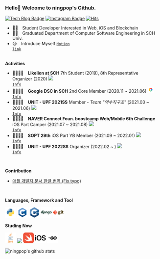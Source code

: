 ### Hello👋 Welcome to ningpop's Github.

<!--
**ningpop/ningpop** is a ✨ _special_ ✨ repository because its `README.md` (this file) appears on your GitHub profile.-->

[![Tech Blog Badge](http://img.shields.io/badge/-Tech%20blog-black?style=flat-square&logo=github&link=https://ningpop.tistory.com/)](https://ningpop.tistory.com/)
[![Instagram Badge](https://img.shields.io/badge/Instagram-ff69b4?style=flat-square&logo=instagram&logoColor=white&link=https://www.instagram.com/ningpop_/)](https://www.instagram.com/ningpop_/)
[![Hits](https://hits.seeyoufarm.com/api/count/incr/badge.svg?url=https%3A%2F%2Fgithub.com%2Fningpop&count_bg=%23D8A0F1&title_bg=%23555555&icon=&icon_color=%23E7E7E7&title=hits&edge_flat=false)](https://hits.seeyoufarm.com)

- 👨‍💻&emsp;Student Developer Interested in Web, iOS and Blockchain
- 👨‍🎓&emsp;Graduated Department of Computer Software Engineering in SCH Univ.
- 😃&emsp;Introduce Myself <code>[Notion link](https://ningpop.notion.site/aa39cfee0d664cca80b5876da3cc0184)</code><br><br>

**Activities**
- 👨‍👩‍👧‍👦&emsp;**Likelion at SCH** 7th Student (2019), 8th Representative Organizer (2020) <code><a href="https://www.likelion.net/"><img height="20" src="https://oopy.lazyrockets.com/api/rest/cdn/image/a1ea1add-8fec-4f53-92f1-1e08abf04a19.png"> Info</a></code>
- 👨‍👩‍👧‍👦&emsp;**Google DSC in SCH** 2nd Core Member (2020.11 ~ 2021.06) 
<code><a href="https://gdsc.community.dev/"><img height="20" src="https://raw.githubusercontent.com/github/explore/80688e429a7d4ef2fca1e82350fe8e3517d3494d/topics/google/google.png"> Info</a></code>
- 👨‍👩‍👧‍👦&emsp;**UNIT - UPF 2021SS** Member - *Team "역수직구조"* (2021.03 ~ 2021.06) 
<code><a href="https://www.unit.center/upf"><img height="20" src="https://oopy.lazyrockets.com/api/v2/notion/image?src=https%3A%2F%2Fs3-us-west-2.amazonaws.com%2Fsecure.notion-static.com%2F3a2b680f-0826-4529-b9c1-4e4dc244392f%2FUPF2021SS_logo.png&blockId=e3937290-f945-4dcf-a76b-b539a281aaaf&width=256"> Info</a></code>
- 👨‍👩‍👧‍👦&emsp;**NAVER Connect Foun. boostcamp Web/Mobile 6th Challenge** iOS Part Camper (2021.07 ~ 2021.08) 
<code><a href="https://boostcamp.connect.or.kr/"><img height="20" src="https://noticon-static.tammolo.com/dgggcrkxq/image/upload/v1626416868/noticon/ikaacptqt1lbwhfcg8f2.png"> Info</a></code>
- 👨‍👩‍👧‍👦&emsp;**SOPT 29th** iOS Part YB Member (2021.09 ~ 2022.01) 
<code><a href="http://sopt.org/wp/"><img height="20" src="http://sopt.org/wp/wp-content/uploads/2014/01/main_logo-1.png"> Info</a></code>
- 👨‍👩‍👧‍👦&emsp;**UNIT - UPF 2022SS** Organizer (2022.02 ~ ) 
<code><a href="https://www.unit.center/upf"><img height="20" src="https://oopy.lazyrockets.com/api/v2/notion/image?src=https%3A%2F%2Fs3-us-west-2.amazonaws.com%2Fsecure.notion-static.com%2F3a2b680f-0826-4529-b9c1-4e4dc244392f%2FUPF2021SS_logo.png&blockId=e3937290-f945-4dcf-a76b-b539a281aaaf&width=256"> Info</a></code>
<br>

**Contribution**
- [애플 개발자 문서 한글 번역 (Fix typo)](https://github.com/ESnark/sagwa/pull/43)
<br>

**Languages, Framework and Tool**

<code><img height="35" src="https://raw.githubusercontent.com/github/explore/main/topics/python/python.png"></code>
<code><img height="35" src="https://raw.githubusercontent.com/github/explore/main/topics/c/c.png"></code>
<code><img height="35" src="https://raw.githubusercontent.com/github/explore/main/topics/cpp/cpp.png"></code>
<code><img height="35" src="https://raw.githubusercontent.com/github/explore/main/topics/django/django.png"></code>
<code><img height="35" src="https://raw.githubusercontent.com/github/explore/main/topics/git/git.png"></code>

**Studing Now**

<code><img height="35" src="https://raw.githubusercontent.com/github/explore/main/topics/java/java.png"></code>
<code><img height="35" src="https://avatars.githubusercontent.com/u/317776?s=200&v=4"></code>
<code><img height="35" src="https://raw.githubusercontent.com/github/explore/main/topics/swift/swift.png"></code>
<code><img height="35" src="https://raw.githubusercontent.com/github/explore/main/topics/ios/ios.png"></code>
<code><img height="35" src="https://raw.githubusercontent.com/github/explore/main/topics/go/go.png"></code>


![ningpop's github stats](https://github-readme-stats.vercel.app/api?username=ningpop&theme=buefy&show_icons=true&hide_border=true)
<!--![Top Langs](https://github-readme-stats.vercel.app/api/top-langs/?username=ningpop&layout=compact)-->
